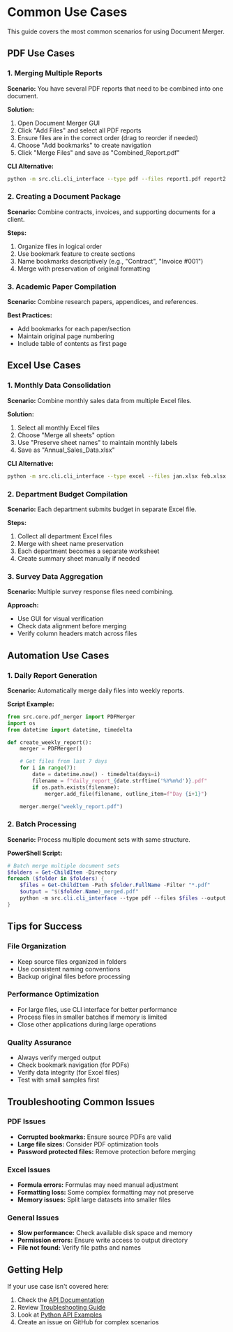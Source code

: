 # Common Use Cases

This guide covers the most common scenarios for using Document Merger.

## PDF Use Cases

### 1. Merging Multiple Reports
**Scenario:** You have several PDF reports that need to be combined into one document.

**Solution:**
1. Open Document Merger GUI
2. Click "Add Files" and select all PDF reports
3. Ensure files are in the correct order (drag to reorder if needed)
4. Choose "Add bookmarks" to create navigation
5. Click "Merge Files" and save as "Combined_Report.pdf"

**CLI Alternative:**
```bash
python -m src.cli.cli_interface --type pdf --files report1.pdf report2.pdf report3.pdf --output combined_report.pdf --bookmarks
```

### 2. Creating a Document Package
**Scenario:** Combine contracts, invoices, and supporting documents for a client.

**Steps:**
1. Organize files in logical order
2. Use bookmark feature to create sections
3. Name bookmarks descriptively (e.g., "Contract", "Invoice #001")
4. Merge with preservation of original formatting

### 3. Academic Paper Compilation
**Scenario:** Combine research papers, appendices, and references.

**Best Practices:**
- Add bookmarks for each paper/section
- Maintain original page numbering
- Include table of contents as first page

## Excel Use Cases

### 1. Monthly Data Consolidation
**Scenario:** Combine monthly sales data from multiple Excel files.

**Solution:**
1. Select all monthly Excel files
2. Choose "Merge all sheets" option
3. Use "Preserve sheet names" to maintain monthly labels
4. Save as "Annual_Sales_Data.xlsx"

**CLI Alternative:**
```bash
python -m src.cli.cli_interface --type excel --files jan.xlsx feb.xlsx mar.xlsx --output quarterly.xlsx
```

### 2. Department Budget Compilation
**Scenario:** Each department submits budget in separate Excel file.

**Steps:**
1. Collect all department Excel files
2. Merge with sheet name preservation
3. Each department becomes a separate worksheet
4. Create summary sheet manually if needed

### 3. Survey Data Aggregation
**Scenario:** Multiple survey response files need combining.

**Approach:**
- Use GUI for visual verification
- Check data alignment before merging
- Verify column headers match across files

## Automation Use Cases

### 1. Daily Report Generation
**Scenario:** Automatically merge daily files into weekly reports.

**Script Example:**
```python
from src.core.pdf_merger import PDFMerger
import os
from datetime import datetime, timedelta

def create_weekly_report():
    merger = PDFMerger()

    # Get files from last 7 days
    for i in range(7):
        date = datetime.now() - timedelta(days=i)
        filename = f"daily_report_{date.strftime('%Y%m%d')}.pdf"
        if os.path.exists(filename):
            merger.add_file(filename, outline_item=f"Day {i+1}")

    merger.merge("weekly_report.pdf")
```

### 2. Batch Processing
**Scenario:** Process multiple document sets with same structure.

**PowerShell Script:**
```powershell
# Batch merge multiple document sets
$folders = Get-ChildItem -Directory
foreach ($folder in $folders) {
    $files = Get-ChildItem -Path $folder.FullName -Filter "*.pdf"
    $output = "$($folder.Name)_merged.pdf"
    python -m src.cli.cli_interface --type pdf --files $files --output $output
}
```

## Tips for Success

### File Organization
- Keep source files organized in folders
- Use consistent naming conventions
- Backup original files before processing

### Performance Optimization
- For large files, use CLI interface for better performance
- Process files in smaller batches if memory is limited
- Close other applications during large operations

### Quality Assurance
- Always verify merged output
- Check bookmark navigation (for PDFs)
- Verify data integrity (for Excel files)
- Test with small samples first

## Troubleshooting Common Issues

### PDF Issues
- **Corrupted bookmarks:** Ensure source PDFs are valid
- **Large file sizes:** Consider PDF optimization tools
- **Password protected files:** Remove protection before merging

### Excel Issues
- **Formula errors:** Formulas may need manual adjustment
- **Formatting loss:** Some complex formatting may not preserve
- **Memory issues:** Split large datasets into smaller files

### General Issues
- **Slow performance:** Check available disk space and memory
- **Permission errors:** Ensure write access to output directory
- **File not found:** Verify file paths and names

## Getting Help

If your use case isn't covered here:
1. Check the [API Documentation](../api/README.md)
2. Review [Troubleshooting Guide](../troubleshooting.md)
3. Look at [Python API Examples](python_api_examples.md)
4. Create an issue on GitHub for complex scenarios
